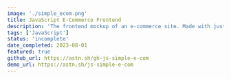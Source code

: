 ```yaml
---
image: './simple_ecom.png'
title: JavaScript E-Commerce Frontend
description: 'The frontend mockup of an e-commerce site. Made with just JavaScript and CSS/HTML.'
tags: ['JavaScript']
status: 'incomplete'
date_completed: 2023-08-01
featured: true
github_url: https://astn.sh/gh-js-simple-e-com
demo_url: https://astn.sh/js-simple-e-com
---
```

